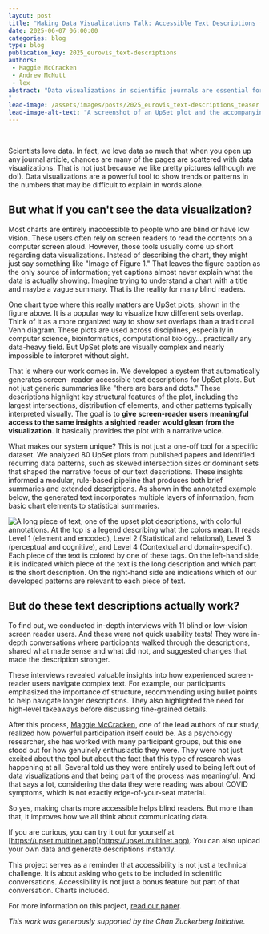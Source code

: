 ```yaml
---
layout: post
title: "Making Data Visualizations Talk: Accessible Text Descriptions for UpSet Plots"
date: 2025-06-07 06:00:00
categories: blog
type: blog
publication_key: 2025_eurovis_text-descriptions
authors: 
 - Maggie McCracken
 - Andrew McNutt
 - lex
abstract: "Data visualizations in scientific journals are essential for understanding the content of an article. However, visualizations typically are inaccessible for blind or low-vision users. A common remedy are text descriptions for the visualizations. Yet, text descriptions are difficult to generate for advanced plots, such as UpSet Plots. Here, we introduce methods to generate short and long text descriptions for UpSet Plots.
"
lead-image: /assets/images/posts/2025_eurovis_text-descriptions_teaser.png
lead-image-alt-text: "A screenshot of an UpSet plot and the accompanying text description on the website https://upset.multinet.app. The plot shows data about covid symptoms. User interface elements for interacting with the plot are visible on the left. The text description is shown on the right."
---
```


<br>

Scientists love data. In fact, we love data so much that when you open up any journal article,
chances are many of the pages are scattered with data visualizations. That is not just because we like pretty pictures (although we do!). Data visualizations are a powerful tool to show trends or patterns in the numbers that may be difficult to explain in words alone.

## But what if you can't see the data visualization?

Most charts are entirely inaccessible to people who are blind or have low vision. These users often rely on screen readers to read the contents on a computer screen aloud. However, those tools usually come up short regarding data visualizations. Instead of describing the chart, they might just say something like "Image of Figure 1." That leaves the figure caption as the only source of information; yet captions almost never explain what the data is actually showing. Imagine trying to understand a chart with a title and maybe a vague summary. That is the reality for many blind readers.

One chart type where this really matters are [UpSet plots](https://upset.app), shown in the figure above. It is a popular way to visualize how different sets overlap. Think of it as a more organized way to show set overlaps than a traditional Venn diagram. These plots are used across disciplines, especially in computer science, bioinformatics, computational biology… practically any data-heavy field. But UpSet plots are visually complex and nearly impossible to interpret without sight. 

That is where our work comes in. We developed a system that automatically generates screen- reader-accessible text descriptions for UpSet plots. But not just generic summaries like "there are bars and dots." These descriptions highlight key structural features of the plot, including the largest intersections, distribution of elements, and other patterns typically interpreted visually. The goal is to **give screen-reader users meaningful access to the same insights a sighted reader would glean from the visualization**. It basically provides the plot with a narrative voice.









What makes our system unique? This is not just a one-off tool for a specific dataset. We
analyzed 80 UpSet plots from published papers and identified recurring data patterns, such as
skewed intersection sizes or dominant sets that shaped the narrative focus of our text
descriptions. These insights informed a modular, rule-based pipeline that produces both brief
summaries and extended descriptions. As shown in the annotated example below, the generated text incorporates multiple layers of information, from basic chart elements to statistical summaries.

![A long piece of text, one of the upset plot descriptions, with colorful annotations. At the top is a legend describing what the colors mean. It reads Level 1 (element and encoded), Level 2 (Statistical and relational), Level 3 (perceptual and cognitive), and Level 4 (Contextual and domain-specific). Each piece of the text is colored by one of these tags. On the left-hand side, it is indicated which piece of the text is the long description and which part is the short description. On the right-hand side are indications which of our developed patterns are relevant to each piece of text.](/assets/images/posts/2025_eurovis_text-description.png)

## But do these text descriptions actually work?

To find out, we conducted in-depth interviews with 11 blind or low-vision screen reader users. And these were not quick usability tests! They were in-depth conversations where participants walked through the descriptions, shared what made sense and what did not, and suggested changes that made the description stronger.

These interviews revealed valuable insights into how experienced screen-reader users navigate complex text. For example, our participants emphasized the importance of structure, recommending using bullet points to help navigate longer descriptions. They also highlighted the need for high-level takeaways before discussing fine-grained details.

After this process, [Maggie McCracken](https://scholar.google.com/citations?user=Yq2he8sAAAAJ&hl=en), one of the lead authors of our study, realized how powerful participation itself could be. As a psychology researcher, she has worked with many participant groups, but this one stood out for how genuinely enthusiastic they were. They were not just excited about the tool but about the fact that this type of research was happening at all. Several told us they were entirely used to being left out of data visualizations and that being part of the process was meaningful. And that says a lot, considering the data they were reading was about COVID symptoms, which is not exactly edge-of-your-seat material.

So yes, making charts more accessible helps blind readers. But more than that, it improves how we all think about communicating data. 

If you are curious, you can try it out for yourself at [https://upset.multinet.app](https://upset.multinet.app). You can also upload your own data and generate descriptions instantly.

This project serves as a reminder that accessibility is not just a technical challenge. It is about asking who gets to be included in scientific conversations. Accessibility is not just a bonus feature but part of that conversation. Charts included.

For more information on this project, [read our paper](https://vdl.sci.utah.edu/publications/2025_eurovis_text-descriptions/).

*This work was generously supported by the Chan Zuckerberg Initiative.*
